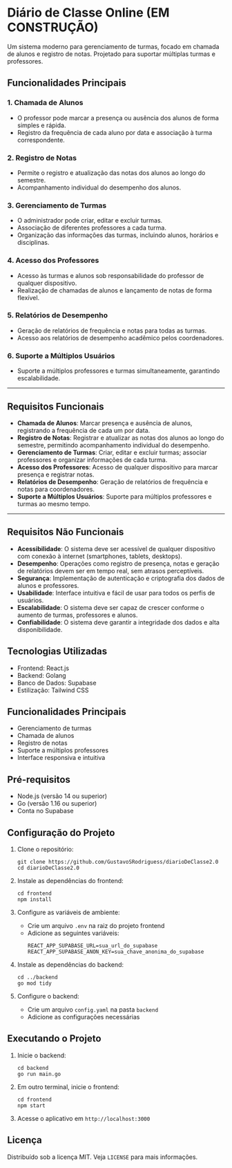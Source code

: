 # Diário de Classe Online (EM CONSTRUÇÃO)

Um sistema moderno para gerenciamento de turmas, focado em chamada de alunos e registro de notas. Projetado para suportar múltiplas turmas e professores.

## Funcionalidades Principais
 
### 1. Chamada de Alunos
- O professor pode marcar a presença ou ausência dos alunos de forma simples e rápida.
- Registro da frequência de cada aluno por data e associação à turma correspondente.
 
### 2. Registro de Notas
- Permite o registro e atualização das notas dos alunos ao longo do semestre.
- Acompanhamento individual do desempenho dos alunos.
 
### 3. Gerenciamento de Turmas
- O administrador pode criar, editar e excluir turmas.
- Associação de diferentes professores a cada turma.
- Organização das informações das turmas, incluindo alunos, horários e disciplinas.
 
### 4. Acesso dos Professores
- Acesso às turmas e alunos sob responsabilidade do professor de qualquer dispositivo.
- Realização de chamadas de alunos e lançamento de notas de forma flexível.
 
### 5. Relatórios de Desempenho
- Geração de relatórios de frequência e notas para todas as turmas.
- Acesso aos relatórios de desempenho acadêmico pelos coordenadores.
 
### 6. Suporte a Múltiplos Usuários
- Suporte a múltiplos professores e turmas simultaneamente, garantindo escalabilidade.
 
---
 
## Requisitos Funcionais
 
- **Chamada de Alunos**: Marcar presença e ausência de alunos, registrando a frequência de cada um por data.
- **Registro de Notas**: Registrar e atualizar as notas dos alunos ao longo do semestre, permitindo acompanhamento individual do desempenho.
- **Gerenciamento de Turmas**: Criar, editar e excluir turmas; associar professores e organizar informações de cada turma.
- **Acesso dos Professores**: Acesso de qualquer dispositivo para marcar presença e registrar notas.
- **Relatórios de Desempenho**: Geração de relatórios de frequência e notas para coordenadores.
- **Suporte a Múltiplos Usuários**: Suporte para múltiplos professores e turmas ao mesmo tempo.
 
---
 
## Requisitos Não Funcionais
 
- **Acessibilidade**: O sistema deve ser acessível de qualquer dispositivo com conexão à internet (smartphones, tablets, desktops).
- **Desempenho**: Operações como registro de presença, notas e geração de relatórios devem ser em tempo real, sem atrasos perceptíveis.
- **Segurança**: Implementação de autenticação e criptografia dos dados de alunos e professores.
- **Usabilidade**: Interface intuitiva e fácil de usar para todos os perfis de usuários.
- **Escalabilidade**: O sistema deve ser capaz de crescer conforme o aumento de turmas, professores e alunos.
- **Confiabilidade**: O sistema deve garantir a integridade dos dados e alta disponibilidade.

## Tecnologias Utilizadas

- Frontend: React.js
- Backend: Golang
- Banco de Dados: Supabase
- Estilização: Tailwind CSS

## Funcionalidades Principais

- Gerenciamento de turmas
- Chamada de alunos
- Registro de notas
- Suporte a múltiplos professores
- Interface responsiva e intuitiva

## Pré-requisitos

- Node.js (versão 14 ou superior)
- Go (versão 1.16 ou superior)
- Conta no Supabase

## Configuração do Projeto

1. Clone o repositório:
   ```
   git clone https://github.com/GustavoSRodriguess/diarioDeClasse2.0
   cd diarioDeClasse2.0
   ```

2. Instale as dependências do frontend:
   ```
   cd frontend
   npm install
   ```

3. Configure as variáveis de ambiente:
   - Crie um arquivo `.env` na raiz do projeto frontend
   - Adicione as seguintes variáveis:
     ```
     REACT_APP_SUPABASE_URL=sua_url_do_supabase
     REACT_APP_SUPABASE_ANON_KEY=sua_chave_anonima_do_supabase
     ```

4. Instale as dependências do backend:
   ```
   cd ../backend
   go mod tidy
   ```

5. Configure o backend:
   - Crie um arquivo `config.yaml` na pasta `backend`
   - Adicione as configurações necessárias

## Executando o Projeto

1. Inicie o backend:
   ```
   cd backend
   go run main.go
   ```

2. Em outro terminal, inicie o frontend:
   ```
   cd frontend
   npm start
   ```

3. Acesse o aplicativo em `http://localhost:3000`

## Licença

Distribuído sob a licença MIT. Veja `LICENSE` para mais informações.
